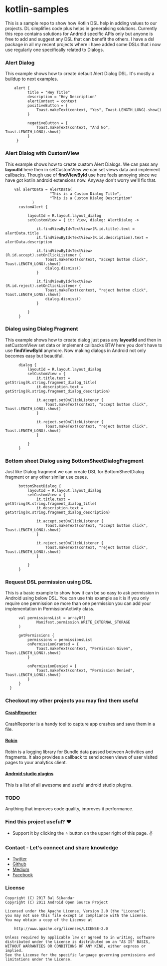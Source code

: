# kotlin-samples
This is a sample repo to show how Kotlin DSL help in adding values to our projects. DL simplifies code plus helps in generalising solutions. Currently this repo contains solutions for Android specific APIs only but anyone is free to add and suggest any DSL that can benefit the others. I have a dsl package in all my recent projects where i have added some DSLs that i now use regularly one specifically related to Dialogs.


### Alert Dialog
This example shows how to create default Alert Dialog DSL. It's mostly a buildup to next examples.

```
    alert {
          title = "Hey Title"
          description = "Hey Description"
          alertContext = context
          positiveButton = {
              Toast.makeText(context, "Yes", Toast.LENGTH_LONG).show()
          }

          negativeButton = {
              Toast.makeText(context, "And No", Toast.LENGTH_LONG).show()
          }
     }
```        

### Alert Dialog with CustomView
This example shows how to create custom Alert Dialogs. We can pass any **layoutId** here then in setCustomView we can set views data and implement callbacks. Though use of **findViewById** use here feels annoying since we have got kotlin android extensions now. Anyway don't worry we'll fix that.

```
    val alertData = AlertData(
                    "This is a Custom Dialog Title",
                    "This is a Custom Dialog Description"
            )
      customAlert {

          layoutId = R.layout.layout_dialog
          setCustomView = { it: View, dialog: AlertDialog ->

              it.findViewById<TextView>(R.id.title).text = alertData.title
              it.findViewById<TextView>(R.id.description).text = alertData.description

              it.findViewById<TextView>(R.id.accept).setOnClickListener {
                  Toast.makeText(context, "accept button click", Toast.LENGTH_LONG).show()
                  dialog.dismiss()
              }

              it.findViewById<TextView>(R.id.reject).setOnClickListener {
                  Toast.makeText(context, "reject button click", Toast.LENGTH_LONG).show()
                  dialog.dismiss()
              }

          }
      }
```    

### Dialog using Dialog Fragment
This example shows how to create dialog just pass any **layoutId** and then in setCustomView set data or implement callbacks BTW here you don't have to use **findViewById** anymore. Now making dialogs in Android not only becomes easy but beautiful.

```
      dialog {
          layoutId = R.layout.layout_dialog
          setCustomView = {
              it.title.text = getString(R.string.fragment_dialog_title)
              it.description.text = getString(R.string.fragment_dialog_description)

              it.accept.setOnClickListener {
                  Toast.makeText(context, "accept button click", Toast.LENGTH_LONG).show()
              }

              it.reject.setOnClickListener {
                  Toast.makeText(context, "reject button click", Toast.LENGTH_LONG).show()
              }

          }
      }
```    

### Bottom sheet Dialog using BottomSheetDialogFragment
Just like Dialog fragment we can create DSL for BottomSheetDialog fragment or any other similar use cases.
```
      bottomSheetDialog {
          layoutId = R.layout.layout_dialog
          setCustomView = {
              it.title.text = getString(R.string.fragment_dialog_title)
              it.description.text = getString(R.string.fragment_dialog_description)

              it.accept.setOnClickListener {
                  Toast.makeText(context, "accept button click", Toast.LENGTH_LONG).show()
              }

              it.reject.setOnClickListener {
                  Toast.makeText(context, "reject button click", Toast.LENGTH_LONG).show()
              }

          }
      }

```   


### Request DSL permission using DSL
This is a basic example to show how it can be so easy to ask permission in Android using below DSL. You can use this example as it is if you only require one permission oe more than one permission you can add your implementation in PermissionActivity class.
```
      val permissionsList = arrayOf(
              Manifest.permission.WRITE_EXTERNAL_STORAGE
      )

      getPermissions {
          permissions = permissionsList
          onPermissionGranted = {
              Toast.makeText(context, "Permission Given", Toast.LENGTH_LONG).show()
          }

          onPermissionDenied = {
              Toast.makeText(context, "Permission Denied", Toast.LENGTH_LONG).show()
          }
      }
  }
```    

### Checkout my other projects you may find them useful

 #### [CrashReporter](https://github.com/MindorksOpenSource/CrashReporter)
 
CrashReporter is a handy tool to capture app crashes and save them in a file.

 #### [Robin](https://github.com/balsikandar/Robin)
 
 Robin is a logging library for Bundle data passed between Activities and fragments. It also provides a callback to send screen views of user visited pages to your analytics client.
 
 #### [Android studio plugins](https://github.com/balsikandar/Android-Studio-Plugins)
 
 This is a list of all awesome and useful android studio plugins.



### TODO
Anything that improves code quality, improves it performance.
### Find this project useful? :heart:
* Support it by clicking the :star: button on the upper right of this page. :v:

### Contact - Let's connect and share knowledge
- [Twitter](https://twitter.com/balsikandar)
- [Github](https://github.com/balsikandar)
- [Medium](https://medium.com/@balsikandar.nsit)
- [Facebook](https://www.facebook.com/balsikandar)

### License

   ```
   Copyright (C) 2017 Bal Sikandar
   Copyright (C) 2011 Android Open Source Project

   Licensed under the Apache License, Version 2.0 (the "License");
   you may not use this file except in compliance with the License.
   You may obtain a copy of the License at

       http://www.apache.org/licenses/LICENSE-2.0

   Unless required by applicable law or agreed to in writing, software
   distributed under the License is distributed on an "AS IS" BASIS,
   WITHOUT WARRANTIES OR CONDITIONS OF ANY KIND, either express or implied.
   See the License for the specific language governing permissions and
   limitations under the License.
   ```
